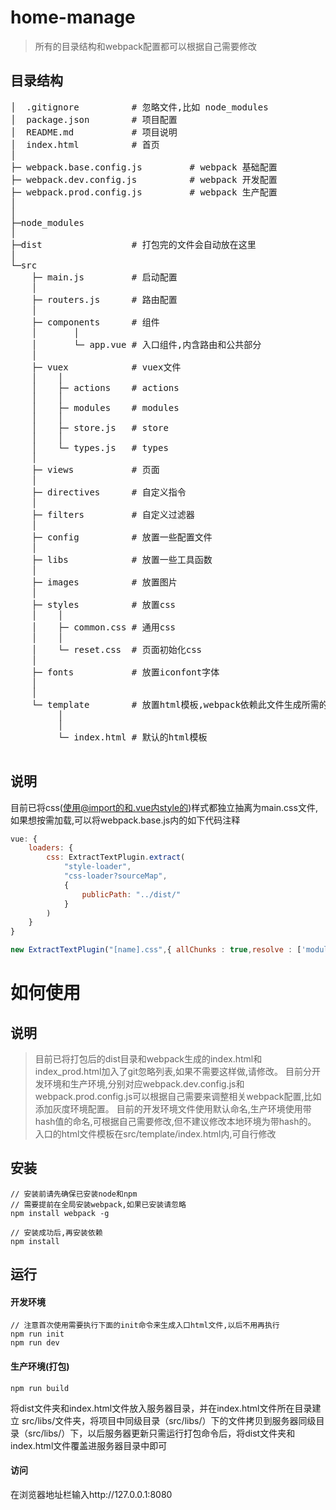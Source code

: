 # home-manage
> 所有的目录结构和webpack配置都可以根据自己需要修改

## 目录结构
<pre>
│  .gitignore          # 忽略文件,比如 node_modules
│  package.json        # 项目配置
│  README.md           # 项目说明
│  index.html          # 首页
│
├─ webpack.base.config.js         # webpack 基础配置
├─ webpack.dev.config.js          # webpack 开发配置
├─ webpack.prod.config.js         # webpack 生产配置
│
│
├─node_modules
│
├─dist                 # 打包完的文件会自动放在这里
│
└─src
    ├─ main.js         # 启动配置
    │
    ├─ routers.js      # 路由配置
    │
    ├─ components      # 组件
    │       │
    │       └─ app.vue # 入口组件,内含路由和公共部分
    │
    ├─ vuex            # vuex文件
    │    │
    │    ├─ actions    # actions
    │    │
    │    ├─ modules    # modules
    │    │
    │    ├─ store.js   # store
    │    │
    │    └─ types.js   # types
    │
    ├─ views           # 页面
    │
    ├─ directives      # 自定义指令
    │
    ├─ filters         # 自定义过滤器
    │
    ├─ config          # 放置一些配置文件
    │
    ├─ libs            # 放置一些工具函数
    │
    ├─ images          # 放置图片
    │
    ├─ styles          # 放置css
    │    │
    │    ├─ common.css # 通用css
    │    │
    │    └─ reset.css  # 页面初始化css
    │
    ├─ fonts           # 放置iconfont字体
    │
    │
    └─ template        # 放置html模板,webpack依赖此文件生成所需的html
         │
         │
         └─ index.html # 默认的html模板

</pre>


## 说明
目前已将css(使用@import的和.vue内style的)样式都独立抽离为main.css文件,如果想按需加载,可以将webpack.base.js内的如下代码注释
```javascript
vue: {
    loaders: {
        css: ExtractTextPlugin.extract(
            "style-loader",
            "css-loader?sourceMap",
            {
                publicPath: "../dist/"
            }
        )
    }
}

new ExtractTextPlugin("[name].css",{ allChunks : true,resolve : ['modules'] }),
```

# 如何使用

## 说明
> 目前已将打包后的dist目录和webpack生成的index.html和index_prod.html加入了git忽略列表,如果不需要这样做,请修改。
> 目前分开发环境和生产环境,分别对应webpack.dev.config.js和webpack.prod.config.js可以根据自己需要来调整相关webpack配置,比如添加灰度环境配置。
> 目前的开发环境文件使用默认命名,生产环境使用带hash值的命名,可根据自己需要修改,但不建议修改本地环境为带hash的。
> 入口的html文件模板在src/template/index.html内,可自行修改

## 安装
```
// 安装前请先确保已安装node和npm
// 需要提前在全局安装webpack,如果已安装请忽略
npm install webpack -g

// 安装成功后,再安装依赖
npm install
```

## 运行
#### 开发环境
```
// 注意首次使用需要执行下面的init命令来生成入口html文件,以后不用再执行
npm run init
npm run dev
```

#### 生产环境(打包)
```
npm run build
```

将dist文件夹和index.html文件放入服务器目录，并在index.html文件所在目录建立 src/libs/文件夹，将项目中同级目录（src/libs/）下的文件拷贝到服务器同级目录（src/libs/）下，以后服务器更新只需运行打包命令后，将dist文件夹和index.html文件覆盖进服务器目录中即可

#### 访问
在浏览器地址栏输入http://127.0.0.1:8080
